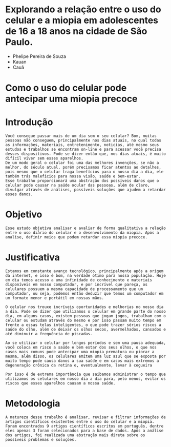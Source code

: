 <!-- ## Titulo -->
  # Explorando a relação entre o uso do celular e a miopia em adolescentes de 16 a 18 anos na cidade de São Paulo. 

<!-- ## Nomes dos integrantes do grupo -->
  - Phelipe Pereira de Souza
  - Kauan
  - Cauã

<!-- ## Tema -->
  # Como o uso do celular pode antecipar uma miopia precoce

# Introdução
    Você consegue passar mais de um dia sem o seu celular? Bom, muitas pessoas não conseguem, principalmente nos dias atuais, no qual todas as informações, materiais, entretenimento, noticias, até mesmo seus estudos e trabalhos se encontram on-line e para acessar você precisa desses dispositivos. Pode se dizer então que, nos dias atuais, é muito difícil viver sem esses aparelhos.
    De um modo geral o celular foi uma das melhores invenções, se não a melhor, do século atual, porém precisamos ficar atentos ao detalhes, pois mesmo que o celular traga benefícios para o nosso dia a dia, ele também trás malefícios para nossa visão, saúde e bem-estar.
    Esse trabalho proporcionará uma abstração dos possíveis danos que o celular pode causar na saúde ocular das pessoas, além de claro, divulgar através de análises, possíveis soluções que ajudem a retardar esses danos.

# Objetivo
    Esse estudo objetiva analisar e avaliar de forma qualitativa a relação entre o uso diário do celular e o desenvolvimento da miopia. Após a analise, definir meios que podem retardar essa miopia precoce.

# Justificativa
    Estamos em constante avanço tecnológico, principalmente após a origem da internet, e isso é bom, na verdade ótimo para nossa população. Hoje em dia temos acesso a uma infinidade de conhecimento e materiais disponíveis em nosso computador, e por incrível que pareça, os celulares possuem a mesma capacidade de processamento que um computador, ou seja, podemos então deduzir que temos um computador em um formato menor e portátil em nossas mãos.

    O celular nos trouxe incríveis oportunidades e melhorias no nosso dia a dia. Pode se dizer que utilizamos o celular em grande parte do nosso dia, em alguns casos, existem pessoas que jogam jogos, trabalham com o celular ou estudam através do mesmo e por isso passam muito tempo em frente a essas telas inteligentes, o que pode trazer sérios riscos a saúde do olho, além de deixar os olhos secos, avermelhados, cansados e até diminuir a frequência de piscadas.

    Ao se utilizar o celular por longos períodos e sem uma pausa adequada, você coloca em risco a saúde e bem estar dos seus olhos, o que nos casos mais comuns pode antecipar uma miopia prematura ou piorar a mesma, além disso, os celulares emitem uma luz azul que se exposta por muito tempo pode causa danos a sua saúde e em casos mais extremos a degeneração crônica da retina e, eventualmente, levar à cegueira

    Por isso é de extrema importância que saibamos administrar o tempo que utilizamos os celulares em nosso dia a dia para, pelo menos, evitar os riscos que esses aparelhos causam a nossa saúde.

  
# Metodologia
    A natureza desse trabalho é analisar, revisar e filtrar informações de artigos científicos existentes entre o uso do celular e a miopia.
    Foram encontrados 9 artigos científicos escritos em português, dentre eles apenas 3 foram selecionados para a base de dados. Após a análise dos artigos, foi realizada uma abstração mais direta sobre os possíveis problemas e soluções.      
